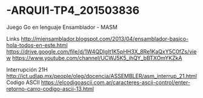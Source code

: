 # -ARQUI1-TP4_201503836
Juego Go en lenguaje Ensamblador - MASM

Links
http://miensamblador.blogspot.com/2013/04/ensamblador-basico-hola-todos-en-este.html
https://drive.google.com/file/d/1W4QDIgIt1K5pHH3X_8Re1KaQxY5C0fZs/view
https://www.youtube.com/channel/UCWJ5K5_ihQY_bBTXOmYKZkA

Interrupción 21H
http://ict.udlap.mx/people/oleg/docencia/ASSEMBLER/asm_interrup_21.html
Codigo ASCII
https://elcodigoascii.com.ar/caracteres-ascii-control/enter-retorno-carro-codigo-ascii-13.html
